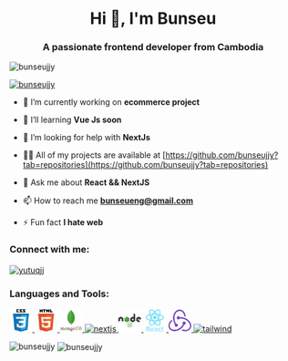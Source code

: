 <h1 align="center">Hi 👋, I'm Bunseu</h1>
<h3 align="center">A passionate frontend developer from Cambodia</h3>

<p align="left"> <img src="https://komarev.com/ghpvc/?username=bunseujjy&label=Profile%20views&color=0e75b6&style=flat" alt="bunseujjy" /> </p>

<p align="left"> <a href="https://github.com/ryo-ma/github-profile-trophy"><img src="https://github-profile-trophy.vercel.app/?username=bunseujjy" alt="bunseujjy" /></a> </p>

- 🔭 I’m currently working on **ecommerce project**

- 🌱 I’ll learning **Vue Js soon**

- 🤝 I’m looking for help with **NextJs**

- 👨‍💻 All of my projects are available at [https://github.com/bunseujjy?tab=repositories](https://github.com/bunseujjy?tab=repositories)

- 💬 Ask me about **React && NextJS**

- 📫 How to reach me **bunseueng@gmail.com**

- ⚡ Fun fact **I hate web**

<h3 align="left">Connect with me:</h3>
<p align="left">
<a href="https://fb.com/yutuqjj" target="blank"><img align="center" src="https://raw.githubusercontent.com/rahuldkjain/github-profile-readme-generator/master/src/images/icons/Social/facebook.svg" alt="yutuqjj" height="30" width="40" /></a>
</p>

<h3 align="left">Languages and Tools:</h3>
<p align="left"> <a href="https://www.w3schools.com/css/" target="_blank" rel="noreferrer"> <img src="https://raw.githubusercontent.com/devicons/devicon/master/icons/css3/css3-original-wordmark.svg" alt="css3" width="40" height="40"/> </a> <a href="https://www.w3.org/html/" target="_blank" rel="noreferrer"> <img src="https://raw.githubusercontent.com/devicons/devicon/master/icons/html5/html5-original-wordmark.svg" alt="html5" width="40" height="40"/> </a> <a href="https://www.mongodb.com/" target="_blank" rel="noreferrer"> <img src="https://raw.githubusercontent.com/devicons/devicon/master/icons/mongodb/mongodb-original-wordmark.svg" alt="mongodb" width="40" height="40"/> </a> <a href="https://nextjs.org/" target="_blank" rel="noreferrer"> <img src="https://cdn.worldvectorlogo.com/logos/nextjs-2.svg" alt="nextjs" width="40" height="40"/> </a> <a href="https://nodejs.org" target="_blank" rel="noreferrer"> <img src="https://raw.githubusercontent.com/devicons/devicon/master/icons/nodejs/nodejs-original-wordmark.svg" alt="nodejs" width="40" height="40"/> </a> <a href="https://reactjs.org/" target="_blank" rel="noreferrer"> <img src="https://raw.githubusercontent.com/devicons/devicon/master/icons/react/react-original-wordmark.svg" alt="react" width="40" height="40"/> </a> <a href="https://redux.js.org" target="_blank" rel="noreferrer"> <img src="https://raw.githubusercontent.com/devicons/devicon/master/icons/redux/redux-original.svg" alt="redux" width="40" height="40"/> </a> <a href="https://tailwindcss.com/" target="_blank" rel="noreferrer"> <img src="https://www.vectorlogo.zone/logos/tailwindcss/tailwindcss-icon.svg" alt="tailwind" width="40" height="40"/> </a> </p>

<p><img align="left" src="https://github-readme-stats.vercel.app/api/top-langs?username=bunseujjy&show_icons=true&locale=en&layout=compact" alt="bunseujjy" /></p>

<p>&nbsp;<img align="center" src="https://github-readme-stats.vercel.app/api?username=bunseujjy&show_icons=true&locale=en" alt="bunseujjy" /></p>
